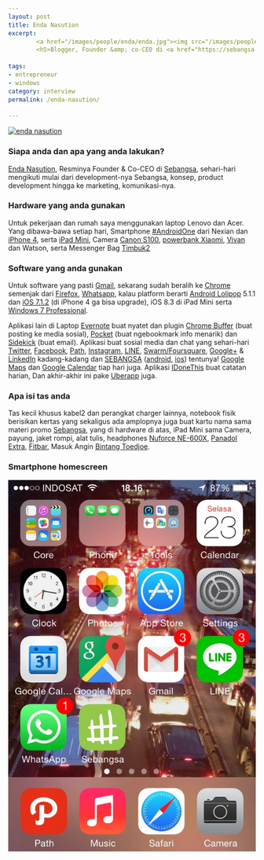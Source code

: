 ```yaml
---
layout: post
title: Enda Nasution
excerpt:
        <a href="/images/people/enda/enda.jpg"><img src="/images/people/enda/enda.jpg" alt="enda nasution" /></a>
        <h5>Blogger, Founder &amp; co-CEO di <a href="https://sebangsa.com">Sebangsa</a></h5>

tags:
- entrepreneur
- windows
category: interview
permalink: /enda-nasution/

---
```


<a href="/images/people/enda/enda.jpeg"><img src="/images/people/enda/enda.jpeg" alt="enda nasution" width="600" height="400" class="alignnone size-full wp-image-151" /></a>


<h3>Siapa anda dan apa yang anda lakukan?</h3>

<a href="https://twitter.com/enda">Enda Nasution</a>, Resminya Founder & Co-CEO di <a href="https://sebangsa.com/">Sebangsa</a>, sehari-hari mengikuti mulai dari development-nya Sebangsa, konsep, product development hingga ke marketing, komunikasi-nya.

<h3>Hardware yang anda gunakan</h3>

Untuk pekerjaan dan rumah saya menggunakan laptop Lenovo dan Acer. Yang dibawa-bawa setiap hari, Smartphone <a href="https://android.com/one/">#AndroidOne</a> dari Nexian dan <a href="https://en.wikipedia.org/wiki/IPhone_4">iPhone 4</a>, serta <a href="https://en.wikipedia.org/wiki/IPad_Mini">iPad Mini</a>, Camera <a href="https://en.wikipedia.org/wiki/Canon_PowerShot_S100">Canon S100</a>, <a href="http://www.mi.com/id/mipowerbank/">powerbank Xiaomi</a>, <a href="http://www.vivanpowerbank.com/">Vivan</a> dan Watson, serta Messenger Bag <a href="http://www.timbuk2.com/">Timbuk2</a>

<h3>Software yang anda gunakan</h3>

Untuk software yang pasti <a href="https://gmail.com/">Gmail</a>, sekarang sudah beralih ke <a href="https://www.google.com/chrome/">Chrome</a> semenjak dari <a href="https://www.mozilla.org/en-US/firefox/new/">Firefox</a>, <a href="https://www.whatsapp.com/">Whatsapp</a>, kalau platform berarti <a href="https://www.android.com/versions/lollipop-5-0/">Android Lolipop</a> 5.1.1 dan <a href="https://en.wikipedia.org/wiki/IOS_7">iOS 7.1.2</a> (di iPhone 4 ga bisa upgrade), iOS 8.3 di iPad Mini serta <a href="https://en.wikipedia.org/wiki/Windows_7">Windows 7 Professional</a>.

Aplikasi lain di Laptop <a href="https://evernote.com/">Evernote</a> buat nyatet dan plugin <a href="https://chrome.google.com/webstore/detail/buffer/noojglkidnpfjbincgijbaiedldjfbhh?hl=en">Chrome Buffer</a> (buat posting ke media sosial), <a href="https://chrome.google.com/webstore/detail/pocket/mjcnijlhddpbdemagnpefmlkjdagkogk?hl=en">Pocket</a> (buat ngebookmark info menarik) dan <a href="http://www.getsidekick.com/">Sidekick</a> (buat email). Aplikasi buat sosial media dan chat yang sehari-hari <a href="https://twitter.com/enda">Twitter</a>, <a href="https://id-id.facebook.com/endanasution">Facebook</a>, <a href="https://path.com/">Path</a>, <a href="https://instagram.com/">Instagram</a>, <a href="http://line.me/en/">LINE</a>, <a href="https://www.swarmapp.com/">Swarm/Foursquare</a>, <a href="https://plus.google.com/">Google+</a> & <a href="https://www.linkedin.com/">LinkedIn</a> kadang-kadang dan <a href="https://sebangsa.com/">SEBANGSA</a> (<a href="https://play.google.com/store/apps/details?id=com.sebangsa.sebangsa">android</a>, <a href="https://itunes.apple.com/us/app/sebangsa/id903324257">ios</a>) tentunya! <a href="https://maps.google.com/">Google Maps</a> dan <a href="https://www.google.com/calendar">Google Calendar</a> tiap hari juga. Aplikasi <a href="https://idonethis.com/">IDoneThis</a> buat catatan harian, Dan akhir-akhir ini pake <a href="https://www.uber.com/">Uberapp</a> juga.

<h3>Apa isi tas anda</h3>

Tas kecil khusus kabel2 dan perangkat charger lainnya, notebook fisik berisikan kertas yang sekaligus ada amplopnya juga  buat kartu nama sama materi promo <a href="https://sebangsa.com/">Sebangsa</a>, yang di hardware di atas, iPad Mini sama Camera, payung, jaket rompi, alat tulis, headphones <a href="https://www.nuforce.com/index.php?option=com_k2&view=item&layout=item&id=12&Itemid=197">Nuforce NE-600X</a>, <a href="http://www.panadol.com/id/temukan-panadol-yang-tepat-untuk-anda/panadol-extra.html">Panadol Extra</a>, <a href="http://www.kalbestore.com/Product/Brand/Fitbar">Fitbar</a>, Masuk Angin <a href="https://id.wikipedia.org/wiki/Bintang_Toedjoe">Bintang Toedjoe</a>.

<h3>Smartphone homescreen</h3>

<a href="/images/people/enda/At74LLlARJe8rbcovRcvcvT-cdmhyvocGTFDEK2yi1DK.jpg"><img src="/images/people/enda/At74LLlARJe8rbcovRcvcvT-cdmhyvocGTFDEK2yi1DK.jpg" alt="enda nasution homescreen" /></a>

